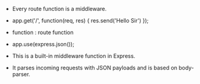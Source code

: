 - Every route function is a middleware.
- app.get('/', function(req, res) {    res.send('Hello Sir')    });
- function : route function

- app.use(express.json());
- This is a built-in middleware function in Express.
- It parses incoming requests with JSON payloads and is based on body-parser.